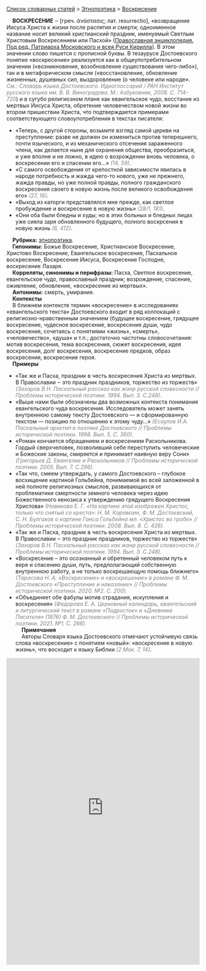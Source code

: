 <style>
st { color: Gray;
  font-style: italic;}
</style>

[Список словарных статей](https://thesaurus-dostoevsky.github.io/Thesaurus/) > [Этнопоэтика](ethnopoe.md) > [Воскресение](воскресение.md) 

&nbsp;&nbsp;&nbsp;&nbsp;**ВОСКРЕСЕНИЕ**  ‒ [греч. ἀνάστασις; лат. resurrectio], «возвращение Иисуса Христа к жизни после распятия и смерти; одноименное название носит великий христианский праздник, именуемый Светлым Христовым Воскресением или Пасхой» ([Православная энциклопедия. Под ред. Патриарха Московского и всея Руси Кирилла](https://pravenc.ru)). В этом значении слово пишется с прописной буквы. В тезаурусе Достоевского понятие «воскресение» реализуется как в общеупотребительном значении («возникновение, возобновление существования чего-либо»), так и в метафорическом смысле («восстановление, обновление жизненных, душевных сил, выздоровление (о человеке или народе». <st>См.: Словарь языка Достоевского. Идиоглоссарий / РАН Институт русского языка им. В. В. Виноградова. М.: Азбуковник, 2008. С. 714–720</st>) и в сугубо религиозном плане как евангельское чудо, восстание из мертвых Иисуса Христа, обретение человечеством  новой жизни во втором пришествии Христа, что подтверждается примерами соответствующего словоупотребления в текстах писателя:
* «Теперь, с другой стороны, возьмите взгляд самой церкви на преступление: разве не должен он измениться против теперешнего, почти языческого, и из механического отсечения зараженного члена, как делается ныне для охранения общества, преобразиться, и уже вполне и не ложно, в идею о возрождении вновь человека, о воскресении его и спасении его…» <st>(14, 59)</st>.
* «С самого освобождения от крепостной зависимости явилась в народе потребность и жажда чего-то нового, уже не прежнего, жажда правды, но уже полной правды, полного гражданского воскресения своего в новую жизнь после великого освобождения его» <st>(27, 16)</st>.
* «Выход из каторги представлялся мне прежде, как светлое пробуждение и воскресение в новую жизнь» <st>(28/1, 181)</st>.
* «Они  оба были бледны и худы;  но в этих больных и бледных лицах уже сияла заря обновленного будущего,  полного воскрсения в новую жизнь <st>(6, 412)</st>.  

&nbsp;&nbsp;&nbsp;&nbsp;**Рубрика:** [этнопоэтика](ethnopoe.md).  
&nbsp;&nbsp;&nbsp;&nbsp;**Гипонимы:** Божье Воскресение, Христианское Воскресение, Христово Воскресение, Евангельское воскресение, Пасхальное воскресение, Воскресение Иисуса, Воскресение Господне, воскресение Лазаря.  
&nbsp;&nbsp;&nbsp;&nbsp;**Корреляты, синонимы и перифразы:** Пасха, Светлое воскресение, евангельское чудо, православный праздник; возрождение, спасение, оживление, обновление, «воскресение из мертвых».  
&nbsp;&nbsp;&nbsp;&nbsp;**Антонимы:** смерть, умирание.  
&nbsp;&nbsp;&nbsp;&nbsp;**Контексты**  
&nbsp;&nbsp;&nbsp;&nbsp;В ближнем контексте термин «воскресение» в исследованиях «евангельского текста» Достоевского входит в ряд коллокаций с религиозно-нравственным значением  (будущее воскресение, грядущее воскресение,  чудесное воскресение, воскресение души, чудо воскресения, сочетаясь с понятиями «жизнь», «смерть», «человечество», «душа» и т.п.; достаточно частотны словосочетания: мотив воскресения, тема воскресения, сюжет воскресения, идея воскресения, долг воскресения, воскресение предков, образ воскресения, воскресение героя.   
&nbsp;&nbsp;&nbsp;&nbsp;**Примеры**  
* «Так же и Пасха, праздник в честь воскресения Христа из мертвых. В Православии ‒ это праздник праздников, торжество из торжеств» <st> (Захаров В.Н. Пасхальный рассказ как жанр русской словесности // Проблемы исторической поэтики. 1994. Вып. 3. С.248).</st>  
* «Выше нами были обозначены два возможных контекста понимания евангельского чуда воскресения. Исследователь может занять внутреннюю самому тексту Достоевского ― и сформированную текстом ― позицию по отношению к этому чуду…» <st>(Есаулов И.А. Пасхальный архетип в поэтике Достоевского // Проблемы исторической поэтики. 1998. Вып. 5. С. 360).</st>
* «Роман кончается обращением и воскресением Раскольникова. Гордый сверхчеловек, позволивший себе переступить человеческие и Божеские законы, смиряется и принимает наивную веру Сони» <st> (Григорьев Д. Евангелие и Раскольников // Проблемы исторической поэтики. 2005. Вып. 7. С.296).</st>  
* «Так что, смеем утверждать, у самого Достоевского – глубокое восхищение картиной Гольбейна, понимаемой во всей заложенной в ней полноте религиозных смыслов, развивающихся от проблематики смертности земного человека через идею Божественного кенозиса к утверждению грядущего Воскресения Христова» <st>(Новикова Е. Г. «На картине этой изображен Христос, только что снятый со креста»: Н. М. Карамзин, Ф. М. Достоевский, С. Н. Булгаков о картине Ганса Гольбейна мл. «Христос во гробе» // Проблемы исторической поэтики. 2008. Вып. 8. С. 426).</st>
* «Так же и Пасха, праздник в честь воскресения Христа из мертвых. В Православии ‒ это праздник праздников, торжество из торжеств» <st> (Захаров В.Н. Пасхальный рассказ как жанр русской словесности // Проблемы исторической поэтики. 1994. Вып. 3. С.248).</st>  
* «Воскресение – это осознанный и обретенный человеком путь к вере и спасению души, путь, предполагающий собственную внутреннюю работу, а не только воскрешающую помощь ближнего» <st>(Тарасова Н. А. «Воскресение» и «воскрешение» в романе Ф. М. Достоевского «Преступление и наказание» // Проблемы исторической поэтики. 2020. №2. С. 200).</st>
* «Объединяет обе фабулы мотив страдания, искупления и воскресения» <st> (Федорова Е. А. Церковный календарь, евангельский и литургический текст в романе «Подросток» и «Дневнике Писателя» (1876) Ф. М. Достоевского // Проблемы исторической поэтики. 2021. №1. С. 266).</st> 
  <br>
&nbsp;&nbsp;&nbsp;&nbsp;**Примечания**  
&nbsp;&nbsp;&nbsp;&nbsp;Авторы Словаря языка Достоевского отмечают устойчивую связь слова «воскресение» с понятием «новый»: «воскресение в новую жизнь», что восходит к языку Библии <st>(2 Мак. 7, 14)</st>.

<iframe src="https://thesaurus-dostoevsky.github.io/nk/воскресение.html" style="border:0px;width:100%;height:800px" allowfullscreen="true" webkitallowfullscreen="true" mozallowfullscreen="true">
